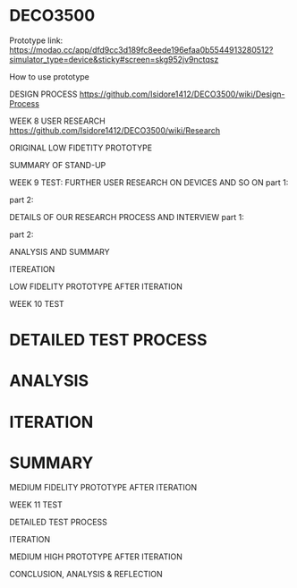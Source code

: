 # DECO3500

Prototype link: https://modao.cc/app/dfd9cc3d189fc8eede196efaa0b5544913280512?simulator_type=device&sticky#screen=skg952jv9nctqsz

How to use prototype

DESIGN PROCESS https://github.com/Isidore1412/DECO3500/wiki/Design-Process

WEEK 8
USER RESEARCH https://github.com/Isidore1412/DECO3500/wiki/Research


ORIGINAL LOW FIDETITY PROTOTYPE


SUMMARY OF STAND-UP


WEEK 9
TEST:
FURTHER USER RESEARCH ON DEVICES AND SO ON
part 1: 

part 2:

DETAILS OF OUR RESEARCH PROCESS AND INTERVIEW
part 1: 

part 2: 

ANALYSIS AND SUMMARY


ITEREATION


LOW FIDELITY PROTOTYPE AFTER ITERATION


WEEK 10
TEST


# DETAILED TEST PROCESS


# ANALYSIS


# ITERATION


# SUMMARY


MEDIUM FIDELITY PROTOTYPE AFTER ITERATION


WEEK 11
TEST


DETAILED TEST PROCESS


ITERATION


MEDIUM HIGH PROTOTYPE AFTER ITERATION


CONCLUSION, ANALYSIS & REFLECTION

